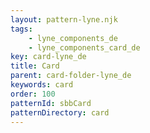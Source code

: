 ```yaml
---
layout: pattern-lyne.njk
tags: 
    - lyne_components_de
    - lyne_components_card_de
key: card-lyne_de
title: Card
parent: card-folder-lyne_de
keywords: card
order: 100
patternId: sbbCard
patternDirectory: card
---
```

